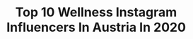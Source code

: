 ---
title: Top 10 Wellness Instagram Influencers In Austria In 2020
description: >-
  Find top wellness Instagram influencers in Austria in 2020. Most popular hashtags: #austria #mountains #wellness #winter.
platform: Instagram
profiles:
  - username: "purealexiafast"
    fullname: >-
      Alexia Fast
    location: "Austria"
    followers: 24524
    engagement: 235
    commentsToLikes: 0.024967
    id: ck14kts42ra8b0i19ulen1zzg
    verified: true
    hashtags: "#fluffy, #actorsheadshot, #vancouverbc, #repost"
  - username: "raffis_wonderland"
    fullname: >-
      🌸 Raffaela 🌸
    location: "Austria"
    followers: 13097
    engagement: 1118
    commentsToLikes: 0.061847
    id: ck13czxcz2z1x0i1943nck05b
    verified: false
    hashtags: "#portraitvision, #whitedress, #colourpop, #austrianalps"
  - username: "gabriel.hofi"
    fullname: >-
      Gᴀʙʀɪᴇʟ *8𝗞*
    location: "Austria"
    followers: 8710
    engagement: 1799
    commentsToLikes: 0.043330
    id: ck14jvjy4meii0i199i19zaw2
    verified: false
    hashtags: "#pelz, #schlossesterhazy, #picturetwo, #valentinesday"
  - username: "ramonaelsener"
    fullname: >-
      RAMONA ELSENER
    location: "Austria"
    followers: 18330
    engagement: 720
    commentsToLikes: 0.025323
    id: ck6tu9cd9f1cd0j71ash73fc0
    verified: true
    hashtags: "#thinkaboutit, #hotel, #arosakitzb, #spa"
  - username: "lisa_weinberger"
    fullname: >-
      𝑩𝑬𝑨𝑼𝑻𝒀 | 𝑭𝑨𝑺𝑯𝑰𝑶𝑵 | 𝑳𝑰𝑭𝑬𝑺𝑻𝒀𝑳𝑬
    location: "Austria"
    followers: 86623
    engagement: 1302
    commentsToLikes: 0.015610
    id: ck6trvuf51dtr0j71l9mu2u26
    verified: false
    hashtags: "#quarantine, #instagood, #gym, #fashionweek"
  - username: "patrickhonsal"
    fullname: >-
      Patrick
    location: "Austria"
    followers: 61309
    engagement: 296
    commentsToLikes: 0.044238
    id: ck0w2lx7tp1230i19o1aq9xi9
    verified: false
    hashtags: "#keepitsimple, #shooting, #streetstylemen, #ootd"
  - username: "melinamerkhoffer"
    fullname: >-
      Melina Merkhoffer
    location: "Austria"
    followers: 15532
    engagement: 633
    commentsToLikes: 0.042946
    id: ck5hnoprso4qk0i112hgtnzo0
    verified: false
    hashtags: "#powder, #madonnadicampiglio, #wilderkaiser, #passionpass"
  - username: "francesverweij"
    fullname: >-
      FRANCES VERWEIJ 🇳🇱
    location: "Austria"
    followers: 11593
    engagement: 1018
    commentsToLikes: 0.024197
    id: ck55npoo26p950i11rhnsmc62
    verified: false
    hashtags: "#tbt, #reminiscing, #einfachmehrerleben, #skiing"
  - username: "martinwieland"
    fullname: >-
      Martin Wieland
    location: "Austria"
    followers: 32587
    engagement: 176
    commentsToLikes: 0.017617
    id: ck6tq3v4up89e0j7192k96rqt
    verified: false
    hashtags: "#indoor, #retrostyle, #darkhair, #vacation"
  - username: "the_bird_view"
    fullname: >-
      
    location: "Austria"
    followers: 8311
    engagement: 1206
    commentsToLikes: 0.039375
    id: ck14ljzaav2mk0i19nba9h7x3
    verified: false
    hashtags: "#livingthedream, #lifeisyourcanvas, #bergmomente, #sunrisehike"
---